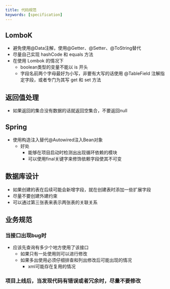 ```yaml
---
title: 代码规范
keywords: [specification]
---
```


## LomboK

- 避免使用@Data注解，使用@Getter、@Setter、@ToString替代
- 尽量自己实现 hashCode 和 equals 方法
- 在使用 Lombok 的情况下
  - boolean类型的变量不能以 is 开头
  - 字段名前两个字母最好为小写，非要有大写的话使用 @TableField 注解指定字段，或者专门为其写 get 和 set 方法

## 返回值处理

- 如果返回的集合没有数据的话就返回空集合，不要返回null

## Spring

- 使用构造注入替代@Autowired注入Bean对象
  - 好处
    - 能够在项目启动时检测出出现循环依赖的模块
    - 可以使用final关键字来修饰依赖字段使其不可变

## 数据库设计

- 如果创建的表在后续可能会新增字段，就在创建表时添加一些扩展字段
- 尽量不要创建外建约束
- 可以通过第三张表来表示两张表的关联关系

## 业务规范

### 当接口出现bug时

- 应该先查询有多少个地方使用了该接口
  - 如果只有一处使用则可以进行修改
  - 如果多出使用必须仔细排查和列出修改后可能出现的情况
    - xml可能存在复用的情况

### 项目上线后，当发现代码有错误或者冗余时，尽量不要修改

